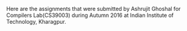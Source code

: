 Here are the assignments that were submitted by Ashrujit Ghoshal for Compilers Lab(CS39003) during Autumn 2016 at Indian Institute of Technology, Kharagpur.